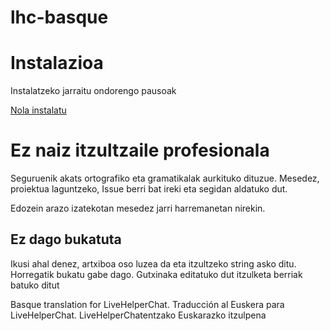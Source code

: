 # lhc-basque

<h1>Instalazioa</h1>
Instalatzeko jarraitu ondorengo pausoak

<a href="https://github.com/rierte12/lhc-basque/wiki/Instalazioa">Nola instalatu</a>

<h1>Ez naiz itzultzaile profesionala</h1>
Seguruenik akats ortografiko eta gramatikalak aurkituko dituzue. Mesedez, proiektua laguntzeko, Issue berri bat ireki eta segidan aldatuko dut. 

Edozein arazo izatekotan mesedez jarri harremanetan nirekin.

<h2>Ez dago bukatuta</h2>
Ikusi ahal denez, artxiboa oso luzea da eta itzultzeko string asko ditu. Horregatik bukatu gabe dago. Gutxinaka editatuko dut itzulketa berriak batuko ditut




Basque translation for LiveHelperChat. Traducción al Euskera para LiveHelperChat. LiveHelperChatentzako Euskarazko itzulpena
